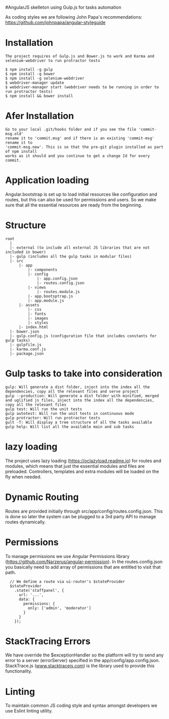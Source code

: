 #AngularJS skelleton using Gulp.js for tasks automation

As coding styles we are following John Papa's recommendations: https://github.com/johnpapa/angular-styleguide

# Installation

```
The project requires of Gulp.js and Bower.js to work and Karma and selenium-webdriver to run protractor tests 

$ npm install -g gulp
$ npm install -g bower
$ npm install -g selenium-webdriver
$ webdriver-manager update
$ webdriver-manager start (webdriver needs to be running in order to run protractor tests)
$ npm install && bower install
```

# Afer Installation
```
Go to your local .git/hooks folder and if you see the file 'commit-msg.old' 
rename it to 'commit.msg' and if there is an existing 'commit-msg' rename it to 
'commit-msg.new'. This is so that the pre-git plugin installed as part of npm install
works as it should and you continue to get a change Id for every commit. 

```

# Application loading

Angular.bootstrap is set up to load initial resources like configuration and routes, but this can also be used for permissions and users. So we make sure that all the essential resources are ready from the beginning.

# Structure

```
root 
  |
  |- external (to include all external JS libraries that are not included in bower)
  |- gulp (includes all the gulp tasks in modular files)
  |- src 
      |- app
          |- components
          |- config
              |- app.config.json
              |- routes.config.json                                            
          |- views
              |- routes.module.js          
          |- app.bootsptrap.js
          |- app.module.js                                              
      |- assets    
          |- css
          |- fonts
          |- images
          |- styles                                    
      |- index.html
  |- bower.json
  |- gulp.config.js (configuration file that includes constants for gulp tasks)
  |- gulpfile.js
  |- karma.conf.js
  |- package.json        

```
# Gulp tasks to take into consideration

```
gulp: Will generate a dist folder, inject into the index all the dependencies, copy all the relevant files and serve project
gulp --production: Will generate a dist folder with minified, merged and uglified js files, inject into the index all the dependencies, copy all the relevant files
gulp test: Will run the unit tests
gulp autotest: Will run the unit tests in continuous mode
gulp protractor: Will run protractor tests
gult -T: Will display a tree structure of all the tasks available
gulp help: Will list all the available main and sub tasks
```

# lazy loading

The project uses lazy loading (https://oclazyload.readme.io) for routes and modules, which means that just the essential modules and files are preloaded. Controllers, templates and extra modules will be loaded on the fly when needed.

# Dynamic Routing

Routes are provided initially through src/app/config/routes.config.json. This is done so later the system can be plugged to a 3rd party API to manage routes dynamically.

# Permissions

To manage permissions we use Angular Permissions library (https://github.com/Narzerus/angular-permission). In the routes.config.json you basically need to add array of permissions that are entitled to visit that path.
```
  // We define a route via ui-router's $stateProvider
  $stateProvider
    .state('staffpanel', {
      url: '...',
      data: {
        permissions: {
          only: ['admin', 'moderator']
        }
      }
    });
```

# StackTracing Errors

We have override the $exceptionHandler so the platform will try to send any error to a server (errorServer) specified in the app/config/app.config.json. StackTrace.js (www.stacktracejs.com) is the library used to provide this functionality.

# Linting
To maintain common JS coding style and syntax amongst developers we use Eslint linting utility.